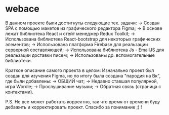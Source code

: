 # webace

В данном проекте были достигнуты следующие тех. задачи:
  -> Создан SPA с помощью макетов из графического редактора Figma;
  -> В основе лежат библиотека React и стейт менеджер Redux Toolkit;
  -> Использована библиотека React-bootstrap для некоторых графических элементов;
  -> Использована платформа Firebase для реальзации серверной составляющей;
  -> Использована библиотека Js - EmailJS для реальзации доставки писем;
  -> Использованы др. вспомогательные библиотеки.

Краткое описание самого проекта в целом:
  Изначально проект был создан для изучения Figma, но по итогу была создана "пародия на Вк", где были добавлены:
    -> ОБЩИЙ чат;
    -> Недавно ставшая популярной, игра Wordle;
    -> Прослушивание музыки;
    -> Обратная связь (страница с контактами).

P.S.
  Не все может работать корректно, так что время от времени буду дебажить и корректировать проект. Спасибо за понимание ;) !
